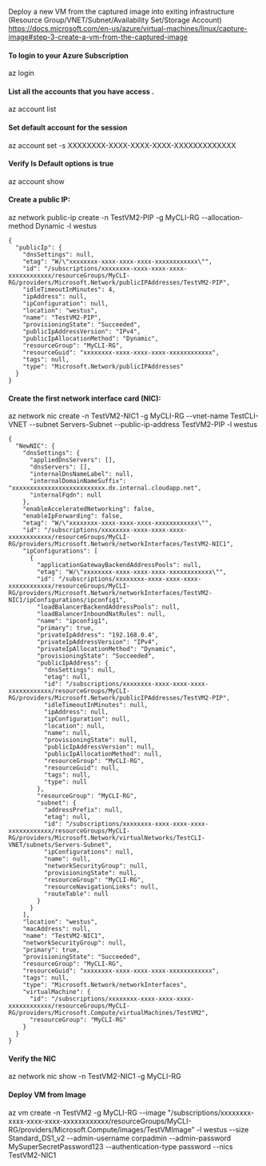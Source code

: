 Deploy a new VM from the captured image into exiting infrastructure
(Resource Group/VNET/Subnet/Availability Set/Storage Account)
https://docs.microsoft.com/en-us/azure/virtual-machines/linux/capture-image#step-3-create-a-vm-from-the-captured-image

#### To login to your Azure Subscription
az login

#### List all the accounts that you have access .
az account list

#### Set default account for the session
az account set -s XXXXXXXX-XXXX-XXXX-XXXX-XXXXXXXXXXXXX

#### Verify Is Default options is true
az account show

#### Create a public IP:
az network public-ip create -n TestVM2-PIP -g MyCLI-RG --allocation-method Dynamic -l westus
```
{
  "publicIp": {
    "dnsSettings": null,
    "etag": "W/\"xxxxxxxx-xxxx-xxxx-xxxx-xxxxxxxxxxxx\"",
    "id": "/subscriptions/xxxxxxxx-xxxx-xxxx-xxxx-xxxxxxxxxxxx/resourceGroups/MyCLI-RG/providers/Microsoft.Network/publicIPAddresses/TestVM2-PIP",
    "idleTimeoutInMinutes": 4,
    "ipAddress": null,
    "ipConfiguration": null,
    "location": "westus",
    "name": "TestVM2-PIP",
    "provisioningState": "Succeeded",
    "publicIpAddressVersion": "IPv4",
    "publicIpAllocationMethod": "Dynamic",
    "resourceGroup": "MyCLI-RG",
    "resourceGuid": "xxxxxxxx-xxxx-xxxx-xxxx-xxxxxxxxxxxx",
    "tags": null,
    "type": "Microsoft.Network/publicIPAddresses"
  }
}
```

#### Create the first network interface card (NIC):
az network nic create -n TestVM2-NIC1 -g MyCLI-RG --vnet-name TestCLI-VNET --subnet Servers-Subnet --public-ip-address TestVM2-PIP -l westus
```
{
  "NewNIC": {
    "dnsSettings": {
      "appliedDnsServers": [],
      "dnsServers": [],
      "internalDnsNameLabel": null,
      "internalDomainNameSuffix": "xxxxxxxxxxxxxxxxxxxxxxxxxx.dx.internal.cloudapp.net",
      "internalFqdn": null
    },
    "enableAcceleratedNetworking": false,
    "enableIpForwarding": false,
    "etag": "W/\"xxxxxxxx-xxxx-xxxx-xxxx-xxxxxxxxxxxx\"",
    "id": "/subscriptions/xxxxxxxx-xxxx-xxxx-xxxx-xxxxxxxxxxxx/resourceGroups/MyCLI-RG/providers/Microsoft.Network/networkInterfaces/TestVM2-NIC1",
    "ipConfigurations": [
      {
        "applicationGatewayBackendAddressPools": null,
        "etag": "W/\"xxxxxxxx-xxxx-xxxx-xxxx-xxxxxxxxxxxx\"",
        "id": "/subscriptions/xxxxxxxx-xxxx-xxxx-xxxx-xxxxxxxxxxxx/resourceGroups/MyCLI-RG/providers/Microsoft.Network/networkInterfaces/TestVM2-NIC1/ipConfigurations/ipconfig1",
        "loadBalancerBackendAddressPools": null,
        "loadBalancerInboundNatRules": null,
        "name": "ipconfig1",
        "primary": true,
        "privateIpAddress": "192.168.0.4",
        "privateIpAddressVersion": "IPv4",
        "privateIpAllocationMethod": "Dynamic",
        "provisioningState": "Succeeded",
        "publicIpAddress": {
          "dnsSettings": null,
          "etag": null,
          "id": "/subscriptions/xxxxxxxx-xxxx-xxxx-xxxx-xxxxxxxxxxxx/resourceGroups/MyCLI-RG/providers/Microsoft.Network/publicIPAddresses/TestVM2-PIP",
          "idleTimeoutInMinutes": null,
          "ipAddress": null,
          "ipConfiguration": null,
          "location": null,
          "name": null,
          "provisioningState": null,
          "publicIpAddressVersion": null,
          "publicIpAllocationMethod": null,
          "resourceGroup": "MyCLI-RG",
          "resourceGuid": null,
          "tags": null,
          "type": null
        },
        "resourceGroup": "MyCLI-RG",
        "subnet": {
          "addressPrefix": null,
          "etag": null,
          "id": "/subscriptions/xxxxxxxx-xxxx-xxxx-xxxx-xxxxxxxxxxxx/resourceGroups/MyCLI-RG/providers/Microsoft.Network/virtualNetworks/TestCLI-VNET/subnets/Servers-Subnet",
          "ipConfigurations": null,
          "name": null,
          "networkSecurityGroup": null,
          "provisioningState": null,
          "resourceGroup": "MyCLI-RG",
          "resourceNavigationLinks": null,
          "routeTable": null
        }
      }
    ],
    "location": "westus",
    "macAddress": null,
    "name": "TestVM2-NIC1",
    "networkSecurityGroup": null,
    "primary": true,
    "provisioningState": "Succeeded",
    "resourceGroup": "MyCLI-RG",
    "resourceGuid": "xxxxxxxx-xxxx-xxxx-xxxx-xxxxxxxxxxxx",
    "tags": null,
    "type": "Microsoft.Network/networkInterfaces",
    "virtualMachine": {
      "id": "/subscriptions/xxxxxxxx-xxxx-xxxx-xxxx-xxxxxxxxxxxx/resourceGroups/MyCLI-RG/providers/Microsoft.Compute/virtualMachines/TestVM2",
      "resourceGroup": "MyCLI-RG"
    }
  }
}
```

#### Verify the NIC
az network nic show -n TestVM2-NIC1 -g MyCLI-RG

#### Deploy VM from Image
az vm create -n TestVM2 -g MyCLI-RG --image "/subscriptions/xxxxxxxx-xxxx-xxxx-xxxx-xxxxxxxxxxxx/resourceGroups/MyCLI-RG/providers/Microsoft.Compute/images/TestVMImage" -l westus --size Standard_DS1_v2 --admin-username corpadmin --admin-password MySuperSecretPassword123 --authentication-type password --nics TestVM2-NIC1